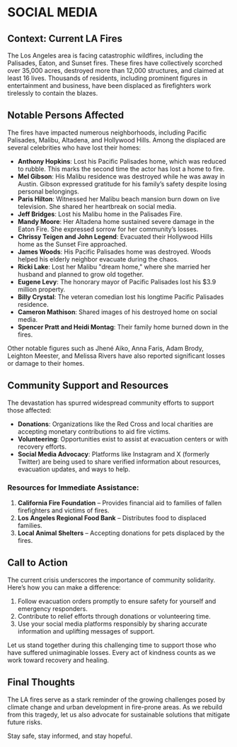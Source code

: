 # SOCIAL MEDIA

## Context: Current LA Fires
The Los Angeles area is facing catastrophic wildfires, including the Palisades, Eaton, and Sunset fires. These fires have collectively scorched over 35,000 acres, destroyed more than 12,000 structures, and claimed at least 16 lives. Thousands of residents, including prominent figures in entertainment and business, have been displaced as firefighters work tirelessly to contain the blazes.

## Notable Persons Affected
The fires have impacted numerous neighborhoods, including Pacific Palisades, Malibu, Altadena, and Hollywood Hills. Among the displaced are several celebrities who have lost their homes:

- **Anthony Hopkins**: Lost his Pacific Palisades home, which was reduced to rubble. This marks the second time the actor has lost a home to fire.
- **Mel Gibson**: His Malibu residence was destroyed while he was away in Austin. Gibson expressed gratitude for his family’s safety despite losing personal belongings.
- **Paris Hilton**: Witnessed her Malibu beach mansion burn down on live television. She shared her heartbreak on social media.
- **Jeff Bridges**: Lost his Malibu home in the Palisades Fire.
- **Mandy Moore**: Her Altadena home sustained severe damage in the Eaton Fire. She expressed sorrow for her community’s losses.
- **Chrissy Teigen and John Legend**: Evacuated their Hollywood Hills home as the Sunset Fire approached.
- **James Woods**: His Pacific Palisades home was destroyed. Woods helped his elderly neighbor evacuate during the chaos.
- **Ricki Lake**: Lost her Malibu "dream home," where she married her husband and planned to grow old together.
- **Eugene Levy**: The honorary mayor of Pacific Palisades lost his $3.9 million property.
- **Billy Crystal**: The veteran comedian lost his longtime Pacific Palisades residence.
- **Cameron Mathison**: Shared images of his destroyed home on social media.
- **Spencer Pratt and Heidi Montag**: Their family home burned down in the fires.

Other notable figures such as Jhené Aiko, Anna Faris, Adam Brody, Leighton Meester, and Melissa Rivers have also reported significant losses or damage to their homes.

## Community Support and Resources
The devastation has spurred widespread community efforts to support those affected:

- **Donations**: Organizations like the Red Cross and local charities are accepting monetary contributions to aid fire victims.
- **Volunteering**: Opportunities exist to assist at evacuation centers or with recovery efforts.
- **Social Media Advocacy**: Platforms like Instagram and X (formerly Twitter) are being used to share verified information about resources, evacuation updates, and ways to help.

### Resources for Immediate Assistance:
1. **California Fire Foundation** – Provides financial aid to families of fallen firefighters and victims of fires.
2. **Los Angeles Regional Food Bank** – Distributes food to displaced families.
3. **Local Animal Shelters** – Accepting donations for pets displaced by the fires.

## Call to Action
The current crisis underscores the importance of community solidarity. Here’s how you can make a difference:

1. Follow evacuation orders promptly to ensure safety for yourself and emergency responders.
2. Contribute to relief efforts through donations or volunteering time.
3. Use your social media platforms responsibly by sharing accurate information and uplifting messages of support.

Let us stand together during this challenging time to support those who have suffered unimaginable losses. Every act of kindness counts as we work toward recovery and healing.

## Final Thoughts
The LA fires serve as a stark reminder of the growing challenges posed by climate change and urban development in fire-prone areas. As we rebuild from this tragedy, let us also advocate for sustainable solutions that mitigate future risks.

Stay safe, stay informed, and stay hopeful.
